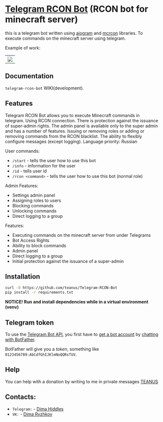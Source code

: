 
# [Telegram RCON Bot](https://github.com/teanus/Telegram-RCON-Bot) (RCON bot for minecraft server)
this is a telegram bot written using [aiogram](https://pypi.org/project/aiogram/) and [mcrcon](https://pypi.org/project/mcrcon/) libraries. To execute commands on the minecraft server using telegram.

Example of work:

<table>
<tr>
<th><img src="https://sun1.dataix-kz-akkol.userapi.com/s/v1/if2/SPK2N5FokOHJbxsevGRaSghtr4EFkXzNyd9J-L9DMyhULyLxjCc3o8MDYcrGCW7WEpl1YyvjmqWC8Km_3qbCHWkX.jpg?size=1080x856&quality=95&type=album" /></th>
</tr>
</table>


## Documentation


`telegram-rcon-bot` WIKI(development).



## Features

Telegram RCON Bot allows you to execute Minecraft commands in telegram. Using RCON connection. 
There is protection against the issuance of super-admin rights. 
The admin panel is available only to the super admin and has a number of features. Issuing or removing roles or adding or removing commands from the RCON blacklist. 
The ability to flexibly configure messages (except logging). Language priority: Russian

User commands:
* `/start` - tells the user how to use this bot
* `/info` - information for the user
* `/id` - tells user id
* `/rcon <command>` - tells the user how to use this bot (normal role)

Admin Features:
* Settings admin panel
* Assigning roles to users
* Blocking commands
* Unlocking commands
* Direct logging to a group

Features:
* Executing commands on the minecraft server from under Telegrams
* Bot Access Rights
* Ability to block commands
* Admin panel
* Direct logging to a group
* Initial protection against the issuance of a super-admin


## Installation
```bash
curl -O https://github.com/teanus/Telegram-RCON-Bot
pip install -r requirements.txt
```
<b> NOTICE! Run and install dependencies while in a virtual environment (venv) </b>


## Telegram token

To use the [Telegram Bot API](https://core.telegram.org/bots/api), 
you first have to [get a bot account](https://core.telegram.org/bots) 
by [chatting with BotFather](https://core.telegram.org/bots#6-botfather).

BotFather will give you a *token*, something like `0123456789:AbCdfGhIJKlmNoQQRsTUV`.

## Help

You can help with a donation by writing to me in private messages [TEANUS](https://t.me/teanus)

## Contacts:
* `Telegram:` - [Dima Hiddles](https://t.me/teanus)
* `VK:` - [Dima Ryzhkov](https://vk.com/dimawinchester)
